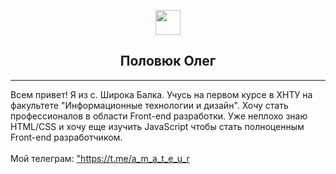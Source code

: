 <html>
  <head>
    <head>
      <body>
        <center>
         <p><img src="https://meragor.com/files/styles//ava_800_800_wm/ava-289.jpg" height="40px" width="40px"> <h2>Половюк Олег</h2> </p>
        </center>
        <hr />
        Всем привет! Я из с. Широка Балка. Учусь на первом курсе в ХНТУ на факультете "Информационные технологии и дизайн". Хочу стать профессионалов в области Front-end разработки. Уже неплохо знаю HTML/CSS и хочу еще изучить JavaScript чтобы стать полноценным Front-end разработчиком. 
        <br/>
        <br/>
        Мой телеграм: <a href="https://t.me/a_m_a_t_e_u_r">"https://t.me/a_m_a_t_e_u_r</a>
      </body>
